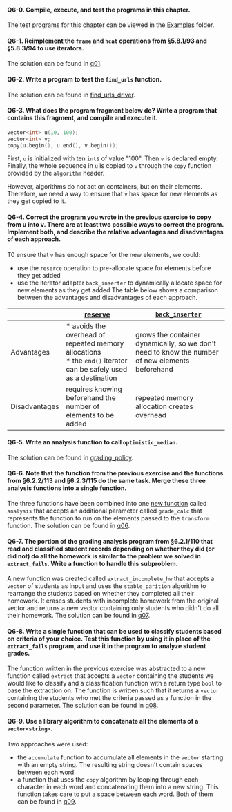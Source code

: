 #### Q6-0. Compile, execute, and test the programs in this chapter.
The test programs for this chapter can be viewed in the [Examples](../Examples) folder.

#### Q6-1. Reimplement the `frame` and `hcat` operations from §5.8.1/93 and §5.8.3/94 to use iterators.
The solution can be found in [q01](q01.cpp).

#### Q6-2. Write a program to test the `find_urls` function.
The solution can be found in [find_urls_driver](../Examples/Analyzing_Strings/find_urls_driver.cpp).

#### Q6-3. What does the program fragment below do? Write a program that contains this fragment, and compile and execute it.
```c++
vector<int> u(10, 100);
vector<int> v;
copy(u.begin(), u.end(), v.begin());
```
First, `u` is initialized with ten `int`s of value "100". Then `v` is declared empty. Finally, the whole sequence in  `u` is copied to `v` through the `copy` function provided by the `algorithm` header.

However, algorithms do not act on containers, but on their elements. Therefore, we need a way to ensure that `v` has space for new elements as they get copied to it.

#### Q6-4. Correct the program you wrote in the previous exercise to copy from u into v. There are at least two possible ways to correct the program. Implement both, and describe the relative advantages and disadvantages of each approach.
T0 ensure that `v` has enough space for the new elements, we could:
* use the `reserce` operation to pre-allocate space for elements before they get added
* use the iterator adapter `back_inserter` to dynamically allocate space for new elements as they get added
The table below shows a comparison between the advantages and disadvantages of each approach.

|               | [reserve](q04-1.cpp) | [`back_inserter`](q04-2.cpp) |
|---------------|----------------------|-----------------------------|
| Advantages    | \* avoids the overhead of repeated memory allocations <br/> \* the `end()` iterator can be safely used as a destination | grows the container dynamically, so we don't need to know the number of new elements beforehand |
| Disadvantages | requires knowing beforehand the number of elements to be added | repeated memory allocation creates overhead|


#### Q6-5. Write an analysis function to call `optimistic_median`.
The solution can be found in [grading_policy](../Examples/Grading_System/src/grading_policy.cpp).

#### Q6-6. Note that the function from the previous exercise and the functions from §6.2.2/113 and §6.2.3/115 do the same task. Merge these three analysis functions into a single function.
The three functions have been combined into one [new function](/src/grading_policy.cpp) called `analysis` that accepts an additional parameter called `grade_calc` that represents the function to run on the elements passed to the `transform` function. The solution can be found in [q06](q06.cpp).

#### Q6-7. The portion of the grading analysis program from §6.2.1/110 that read and classified student records depending on whether they did (or did not) do all the homework is similar to the problem we solved in `extract_fails`. Write a function to handle this subproblem.
A new function was created called `extract_incomplete_hw` that accepts a `vector` of students as input and uses the `stable_parition` algorithm to rearrange the students based on whether they completed all their homework. It erases students with incomplete homework from the original vector and returns a new vector containing only students who didn't do all their homework. The solution can be found in [q07](q07.cpp).

#### Q6-8. Write a single function that can be used to classify students based on criteria of your choice. Test this function by using it in place of the `extract_fails` program, and use it in the program to analyze student grades.
The function written in the previous exercise was abstracted to a new function called `extract` that accepts a `vector` containing the students we would like to classify and a classification function with a return type `bool` to base the extraction on. The function is written such that it returns a `vector` containing the students who met the criteria passed as a function in the second parameter. The solution can be found in [q08](q08.cpp).

#### Q6-9. Use a library algorithm to concatenate all the elements of a `vector<string>`.
Two approaches were used:
* the `accumulate` function to accumulate all elements in the `vector` starting with an empty string. The resulting string doesn't contain spaces between each word.
* a function that uses the `copy` algorithm by looping through each character in each word and concatenating them into a new string. This function takes care to put a space between each word.
Both of them can be found in [q09](q09.cpp).